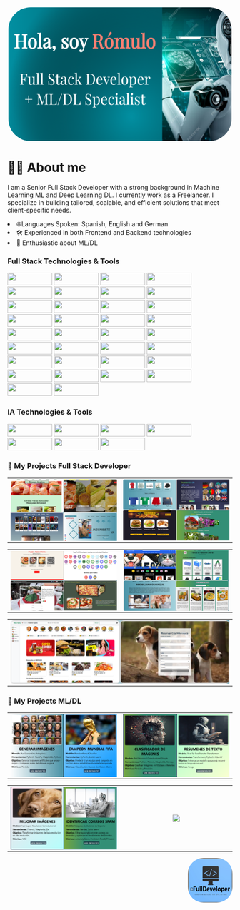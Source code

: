 
<div align="center">
  <img src="https://github.com/romulofull/portada/blob/main/Captura%20de%20pantalla%20(488).png" 
       width="500" 
       height="300" 
       style="border-radius: 50px;" />
</div>
<div> <h1> 👨‍💻 About me</h1>
<p> I am a Senior Full Stack Developer with a strong background in Machine Learning ML and Deep Learning DL. I currently work as a Freelancer. I specialize in building tailored, scalable, and efficient solutions that meet client-specific needs.</p> </li> <p><li>🌐Languages Spoken: Spanish, English and German </li> <li>🛠️ Experienced in both Frontend and Backend technologies</li>  <li>🧠 Enthusiastic about ML/DL</li> </p> 
</div>
<h3>Full Stack Technologies & Tools </h3> <p> <img src="https://img.shields.io/badge/React-20232A?style=for-the-badge&logo=react&logoColor=61DAFB&color=20232A" height="28"width="100"/> <img src="https://img.shields.io/badge/React_Native-20232A?style=for-the-badge&logo=react&logoColor=61DAFB&color=20232A" height="28"width="100"/> <img src="https://img.shields.io/badge/Expo-000000?style=for-the-badge&logo=expo&logoColor=white&color=1C1E24" height="28"width="100"/> <img src="https://img.shields.io/badge/JavaScript-F7DF1E?style=for-the-badge&logo=javascript&logoColor=black&color=F0DB4F" height="28"width="100"/> <img src="https://img.shields.io/badge/TypeScript-007ACC?style=for-the-badge&logo=typescript&logoColor=white&color=3178C6" height="28"width="100"/> <img src="https://img.shields.io/badge/Redux-593D88?style=for-the-badge&logo=redux&logoColor=white&color=764ABC" height="28"width="100"/> <img src="https://img.shields.io/badge/Angular-DD0031?style=for-the-badge&logo=angular&logoColor=white&color=DD0031" height="28"width="100"/> <img src="https://img.shields.io/badge/Bootstrap-563D7C?style=for-the-badge&logo=bootstrap&logoColor=white&color=7952B3" height="28"width="100"/> <img src="https://img.shields.io/badge/SASS-CC6699?style=for-the-badge&logo=sass&logoColor=white&color=CC6699" height="28" width="100"/> <img src="https://img.shields.io/badge/HTML5-E34F26?style=for-the-badge&logo=html5&logoColor=white&color=E34F26" height="28"width="100"/> <img src="https://img.shields.io/badge/CSS3-1572B6?style=for-the-badge&logo=css3&logoColor=white&color=1572B6" height="28"width="100"/> <img src="https://img.shields.io/badge/jQuery-0769AD?style=for-the-badge&logo=jquery&logoColor=white&color=0769AD" height="28"width="100"/> <img src="https://img.shields.io/badge/Node.js-43853D?style=for-the-badge&logo=node.js&logoColor=white&color=43853D" height="28"width="100"/> <img src="https://img.shields.io/badge/Express.js-404d59?style=for-the-badge&logo=express&logoColor=white&color=303030" height="28"width="100"/> <img src="https://img.shields.io/badge/Django-092E20?style=for-the-badge&logo=django&logoColor=white&color=092E20" height="28"width="100"/> <img src="https://img.shields.io/badge/Spring-6DB33F?style=for-the-badge&logo=spring&logoColor=white&color=6DB33F" height="28"width="100"/> <img src="https://img.shields.io/badge/Python-14354C?style=for-the-badge&logo=python&logoColor=white&color=3776AB" height="28"width="100"/> <img src="https://img.shields.io/badge/Java-ED8B00?style=for-the-badge&logo=java&logoColor=white&color=ED8B00" height="28"width="100"/> <img src="https://img.shields.io/badge/.NET-5C2D91?style=for-the-badge&logo=dotnet&logoColor=white&color=5C2D91" height="28"width="100"/> <img src="https://img.shields.io/badge/C%23-239120?style=for-the-badge&logo=c-sharp&logoColor=white&color=239120" height="28"width="100"/> <img src="https://img.shields.io/badge/MySQL-4479A1?style=for-the-badge&logo=mysql&logoColor=white&color=00758F" height="28"width="100"/> <img src="https://img.shields.io/badge/MongoDB-4EA94B?style=for-the-badge&logo=mongodb&logoColor=white&color=4EA94B" height="28"width="100"/> <img src="https://img.shields.io/badge/Microsoft_SQL_Server-CC2927?style=for-the-badge&logo=microsoft-sql-server&logoColor=white&color=CC2927" height="28"width="100"/> <img src="https://img.shields.io/badge/Jest-323330?style=for-the-badge&logo=Jest&logoColor=white&color=99425B" height="28"width="100"/> <img src="https://img.shields.io/badge/Visual_Studio_Code-007ACC?style=for-the-badge&logo=visual-studio-code&logoColor=white&color=007ACC" height="28"width="100"/> <img src="https://img.shields.io/badge/Visual_Studio-5C2D91?style=for-the-badge&logo=visual-studio&logoColor=white&color=5C2D91" height="28"width="100"/> <img src="https://img.shields.io/badge/IntelliJ_IDEA-000000?style=for-the-badge&logo=intellij-idea&logoColor=white&color=000000" height="28"width="100"/> <img src="https://img.shields.io/badge/Apache_NetBeans-1B6AC6?style=for-the-badge&logo=apache-netbeans-ide&logoColor=white&color=1B6AC6" height="28"width="100"/> <img src="https://img.shields.io/badge/Windows_Terminal-4D4D4D?style=for-the-badge&logo=windows-terminal&logoColor=white&color=4D4D4D" height="28"width="100"/> <img src="https://img.shields.io/badge/PowerShell-5391FE?style=for-the-badge&logo=powershell&logoColor=white&color=5391FE" height="28"width="100"/> <img src="https://img.shields.io/badge/Jira-0052CC?style=for-the-badge&logo=Jira&logoColor=white&color=0052CC" height="28"width="100"/> <img src="https://img.shields.io/badge/Tableau-E97627?style=for-the-badge&logo=Tableau&logoColor=white&color=E97627" height="28"width="100"/> <img src="https://img.shields.io/badge/Microsoft_Excel-217346?style=for-the-badge&logo=microsoft-excel&logoColor=white&color=217346" height="28"width="100"/> <img src="https://img.shields.io/badge/Vercel-000000?style=for-the-badge&logo=vercel&logoColor=white&color=000000" height="28"width="100"/> </p>



<h3>IA Technologies & Tools </h3> <p>  <img src="https://img.shields.io/badge/pandas-%23150458.svg?style=for-the-badge&logo=pandas&logoColor=white&color=2D2D2D" height="28"width="100" />
<img src="https://img.shields.io/badge/numpy-%23013243.svg?style=for-the-badge&logo=numpy&logoColor=white&color=4C4C4C" height="28"width="100" />
<img src="https://img.shields.io/badge/Matplotlib-%23ffffff.svg?style=for-the-badge&logo=Matplotlib&logoColor=black&color=008B8B" height="28"width="100" />
<img src="https://img.shields.io/badge/jupyter-%23FA0F00.svg?style=for-the-badge&logo=jupyter&logoColor=white&color=B22222" height="28"width="100" />
<img src="https://img.shields.io/badge/scikit--learn-%23F7931E.svg?style=for-the-badge&logo=scikit-learn&logoColor=white&color=FFD700" height="28"width="100" />
<img src="https://img.shields.io/badge/Kaggle-035a7d?style=for-the-badge&logo=kaggle&logoColor=white&color=1E90FF" height="28"width="100" />
<img src="https://img.shields.io/badge/PyTorch-%23EE4C2C.svg?style=for-the-badge&logo=PyTorch&logoColor=white&color=800080" height="28"width="100" /> </p>

    
<h3>🚀 My Projects Full Stack Developer</h3>
<table>
<tr>
<td width="50%">
<div align="center">
<img align="center"  src="https://github.com/romulofull/romulofotos1/blob/main/Captura%20de%20pantalla%20(500).png?raw=true" alt="Portfolio of Projects"/>
</div>                                                                                    
</td>
<td width="50%">
<div align="center">                                       
<img align="center"  src="https://github.com/romulofull/fotoProyectos2/blob/main/Captura%20de%20pantalla%20(501).png?raw=true" alt="Portfolio of Projects" />
</div>      
</td>
</table>  
<table>
<tr>    
<td width="50%">    
<div align="center">
<img align="center" src="https://github.com/romulofull/fotoProyecto3/blob/main/Captura%20de%20pantalla%20(502).png?raw=true" alt="Portfolio of Projects" />
</div> 
</td>
<td width="50%">        
<div align="center">
<img align="center" src="https://github.com/romulofull/FotoProjecto4/blob/main/Captura%20de%20pantalla%20(525).png?raw=true" />
</div>
</td>    
</table>  
<table>
<tr>    
<td width="50%">    
<div align="center">
<img align="center" src="https://github.com/romulofull/romulofoto5/blob/main/Captura%20de%20pantalla%20(549).png?raw=true" alt="Portfolio of Projects" />
</div> 
</td>  
</table>  
<h3>🤖 My Projects ML/DL </h3>
<table>
<tr>    
<td width="50%">    
<div align="center">
<img align="center" src="https://github.com/romulofull/fotoproyecto4/blob/main/Captura%20de%20pantalla%20(491).png?raw=true" alt="Portfolio of Projects" />
</div> 
</td>
<td width="50%">        
<div align="center">
<img align="center" src="https://github.com/romulofull/fotoproyecto5/blob/main/Captura%20de%20pantalla%20(451).png?raw=true" />
</div>
</td>    
</table>
<table>
<tr>    
<td width="50%">    
<div align="center">
<img align="center" src="https://github.com/romulofull/fotoproyecto6/blob/main/Captura%20de%20pantalla%20(453).png?raw=true" alt="Portfolio of Projects" />
</div> 
</td>
<td width="50%">        
<div align="center">
<img align="center" src="https://github.com/romulofull/fotoproyecto7/blob/main/Captura%20de%20pantalla%20(454).png?raw=true" />
</div>
</td>    
</table>  

<img align="right" height="100" width="100" src="https://github.com/romulofull/logo/blob/main/fototo.png?raw=true" alt="Rómulo's Logo" style="border-radius: 35px;"/>
